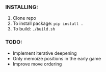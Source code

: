 ### INSTALLING:
1. Clone repo
2. To install package: `pip install .`
3. To build: `./build.sh`

### TODO:
- Implement iterative deepening
- Only memoize positions in the early game
- Improve move ordering
